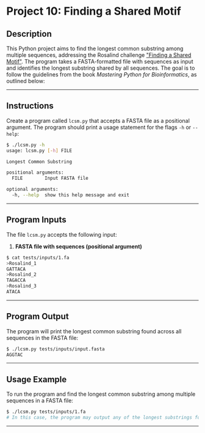 # Project 10: Finding a Shared Motif

## Description

This Python project aims to find the longest common substring among multiple sequences, addressing the Rosalind challenge ["Finding a Shared Motif"](https://rosalind.info/problems/lcsm/). The program takes a FASTA-formatted file with sequences as input and identifies the longest substring shared by all sequences. The goal is to follow the guidelines from the book *Mastering Python for Bioinformatics*, as outlined below:

---

## Instructions

Create a program called `lcsm.py` that accepts a FASTA file as a positional argument. The program should print a usage statement for the flags `-h` or `--help`:

```sh
$ ./lcsm.py -h
usage: lcsm.py [-h] FILE

Longest Common Substring

positional arguments:
  FILE        Input FASTA file

optional arguments:
  -h, --help  show this help message and exit
```

---

## Program Inputs

The file `lcsm.py` accepts the following input:

1. **FASTA file with sequences (positional argument)**

```sh
$ cat tests/inputs/1.fa
>Rosalind_1
GATTACA
>Rosalind_2
TAGACCA
>Rosalind_3
ATACA
```

---

## Program Output

The program will print the longest common substring found across all sequences in the FASTA file:

```sh
$ ./lcsm.py tests/inputs/input.fasta
AGGTAC
```

---

## Usage Example

To run the program and find the longest common substring among multiple sequences in a FASTA file:

```sh
$ ./lcsm.py tests/inputs/1.fa
# In this case, the program may output any of the longest substrings found, such as: CA, AC, or TA
```

---

